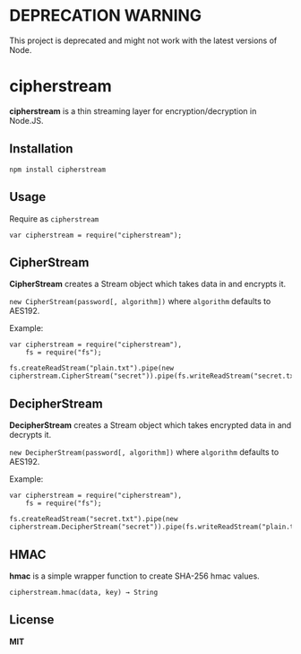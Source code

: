 # DEPRECATION WARNING

This project is deprecated and might not work with the latest versions of Node.

# cipherstream

**cipherstream** is a thin streaming layer for encryption/decryption in Node.JS.

## Installation

    npm install cipherstream

## Usage

Require as `cipherstream`

    var cipherstream = require("cipherstream");

## CipherStream

**CipherStream** creates a Stream object which takes data in and encrypts it.

`new CipherStream(password[, algorithm])` where `algorithm` defaults to AES192.

Example:

    var cipherstream = require("cipherstream"),
        fs = require("fs");
    
    fs.createReadStream("plain.txt").pipe(new cipherstream.CipherStream("secret")).pipe(fs.writeReadStream("secret.txt"));


## DecipherStream

**DecipherStream** creates a Stream object which takes encrypted data in and decrypts it.

`new DecipherStream(password[, algorithm])` where `algorithm` defaults to AES192.

Example:

    var cipherstream = require("cipherstream"),
        fs = require("fs");
    
    fs.createReadStream("secret.txt").pipe(new cipherstream.DecipherStream("secret")).pipe(fs.writeReadStream("plain.txt"));

## HMAC

**hmac** is a simple wrapper function to create SHA-256 hmac values.

`cipherstream.hmac(data, key) → String`

## License

**MIT**
